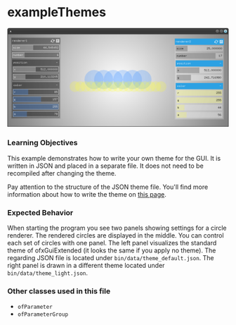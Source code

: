 # exampleThemes

![Screenshot of exampleThemes](exampleThemes.png)

### Learning Objectives

This example demonstrates how to write your own theme for the GUI. It is written in JSON and placed in a separate file. It does not need to be recompiled after changing the theme.

Pay attention to the structure of the JSON theme file. You'll find more information about how to write the theme on [this page](https://github.com/frauzufall/ofxGuiExtended/#styling-items-by-type-via-theme).

### Expected Behavior

When starting the program you see two panels showing settings for a circle renderer. The rendered circles are displayed in the middle. You can control each set of circles with one panel.
The left panel visualizes the standard theme of ofxGuiExtended (it looks the same if you apply no theme). The regarding JSON file is located under `bin/data/theme_default.json`. The right panel is drawn in a different theme located under `bin/data/theme_light.json`.

### Other classes used in this file

- `ofParameter`
- `ofParameterGroup`
